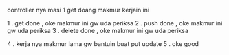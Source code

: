 controller nya masi 1 
get doang makmur kerjain ini

1 . get done , oke makmur ini gw uda periksa
2 . push done , oke makmur ini gw uda periksa
3 . delete done , oke makmur ini gw uda periksa
 
4 . kerja nya makmur lama gw bantuin buat put update
5 . oke good
